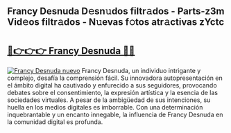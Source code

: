 ## Francy Desnuda D𝚎sn𝚞dos filtr𝚊dos - Parts-z3m Vid𝚎os filtr𝚊dos - N𝚞evas f𝚘tos atr𝚊ctivas zYctc

# <h2><a href="http://mb7rkks.tromn.icu/?c=Francy+Desnuda">🔗👉👉👉 Francy Desnuda 🔗🔗</a></h2>

[![Francy Desnuda nuevo](https://i.imgur.com/pEAQMta.gif)](http://mb7rkks.tromn.icu/?c=Francy+Desnuda)
Francy Desnuda, un individuo intrigante y complejo, desafía la comprensión fácil. Su innovadora autopresentación en el ámbito digital ha cautivado y enfurecido a sus seguidores, provocando debates sobre el consentimiento, la expresión artística y la esencia de las sociedades virtuales. A pesar de la ambigüedad de sus intenciones, su huella en los medios digitales es imborrable. Con una determinación inquebrantable y un encanto innegable, la influencia de Francy Desnuda en la comunidad digital es profunda.
